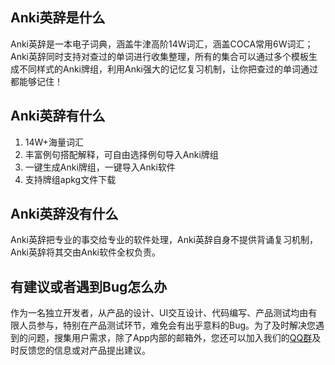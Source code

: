 
## Anki英辞是什么

  Anki英辞是一本电子词典，涵盖牛津高阶14W词汇，涵盖COCA常用6W词汇；Anki英辞同时支持对查过的单词进行收集整理，所有的集合可以通过多个模板生成不同样式的Anki牌组，利用Anki强大的记忆复习机制，让你把查过的单词通过都能够记住！


## Anki英辞有什么

1. 14W+海量词汇
2. 丰富例句搭配解释，可自由选择例句导入Anki牌组
3. 一键生成Anki牌组，一键导入Anki软件
4. 支持牌组apkg文件下载


## Anki英辞没有什么

  Anki英辞把专业的事交给专业的软件处理，Anki英辞自身不提供背诵复习机制，Anki英辞将其交由Anki软件全权负责。


## 有建议或者遇到Bug怎么办

  作为一名独立开发者，从产品的设计、UI交互设计、代码编写、产品测试均由有限人员参与，特别在产品测试环节，难免会有出乎意料的Bug。为了及时解决您遇到的问题，搜集用户需求，除了App内部的邮箱外，您还可以加入我们的[QQ群](https://jq.qq.com/?_wv=1027&k=50cSeyu)及时反馈您的信息或对产品提出建议。
